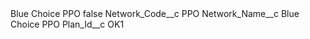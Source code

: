 <?xml version="1.0" encoding="UTF-8"?>
<CustomMetadata xmlns="http://soap.sforce.com/2006/04/metadata" xmlns:xsi="http://www.w3.org/2001/XMLSchema-instance" xmlns:xsd="http://www.w3.org/2001/XMLSchema">
    <label>Blue Choice PPO</label>
    <protected>false</protected>
    <values>
        <field>Network_Code__c</field>
        <value xsi:type="xsd:string">PPO</value>
    </values>
    <values>
        <field>Network_Name__c</field>
        <value xsi:type="xsd:string">Blue Choice PPO</value>
    </values>
    <values>
        <field>Plan_Id__c</field>
        <value xsi:type="xsd:string">OK1</value>
    </values>
</CustomMetadata>
